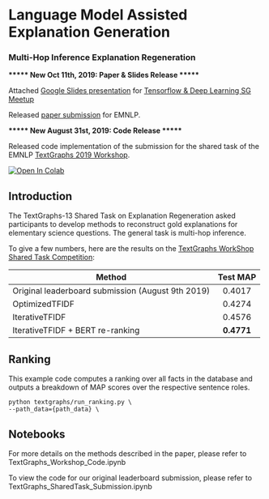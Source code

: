 # Language Model Assisted Explanation Generation

### Multi-Hop Inference Explanation Regeneration 

**\*\*\*\*\* New Oct 11th, 2019: Paper & Slides Release \*\*\*\*\***

Attached [Google Slides presentation](https://docs.google.com/presentation/d/1_YB4M3PRQjGzL9ifAcOzDIEWOlsDgALNmS3aP1hEzE0/edit?usp=sharing) for [Tensorflow & Deep Learning SG Meetup](https://www.meetup.com/TensorFlow-and-Deep-Learning-Singapore/events/265374455/?_xtd=gqFyqTE5NTk2MTk3NqFwpmlwaG9uZQ&from=ref)

Released [paper submission](https://github.com/mdda/worldtree_corpus/blob/textgraphs/EMNLP_TextGraphs.FINAL3.pdf) for EMNLP.

**\*\*\*\*\* New August 31st, 2019: Code Release \*\*\*\*\***

Released code implementation of the submission for the shared task of the EMNLP [TextGraphs 2019 Workshop](https://sites.google.com/view/textgraphs2019/home).

[![Open In Colab](https://colab.research.google.com/assets/colab-badge.svg)](https://colab.research.google.com/github/mdda/worldtree_corpus/blob/textgraphs/TextGraphs_Workshop_Code.ipynb)

## Introduction

The TextGraphs-13 Shared Task on Explanation Regeneration asked participants to develop methods to reconstruct gold explanations for elementary science questions. The general task is multi-hop inference.

To give a few numbers, here are the results on the
[TextGraphs WorkShop Shared Task Competition](https://competitions.codalab.org/competitions/20150):

Method | Test MAP
------------------------------------- | :------:
Original leaderboard submission (August 9th 2019) | 0.4017
OptimizedTFIDF           | 0.4274
IterativeTFIDF       | 0.4576
IterativeTFIDF + BERT re-ranking    | **0.4771**

## Ranking
This example code computes a ranking over all facts in the database and outputs a breakdown of MAP scores over the respective sentence roles.

```shell
python textgraphs/run_ranking.py \
--path_data={path_data} \
```

## Notebooks
For more details on the methods described in the paper, please refer to TextGraphs_Workshop_Code.ipynb

To view the code for our original leaderboard submission, please refer to TextGraphs_SharedTask_Submission.ipynb
